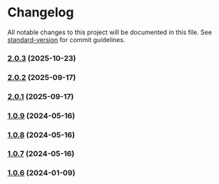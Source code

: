 # Changelog

All notable changes to this project will be documented in this file. See [standard-version](https://github.com/conventional-changelog/standard-version) for commit guidelines.

### [2.0.3](https://github.com/hbxcontrols/sync-codes/compare/v2.0.2...v2.0.3) (2025-10-23)

### [2.0.2](https://github.com/hbxcontrols/sync-codes/compare/v2.0.1...v2.0.2) (2025-09-17)

### [2.0.1](https://github.com/hbxcontrols/sync-codes/compare/v1.0.9...v2.0.1) (2025-09-17)

### [1.0.9](https://github.com/hbxcontrols/sync-codes/compare/v1.0.8...v1.0.9) (2024-05-16)

### [1.0.8](https://github.com/hbxcontrols/sync-codes/compare/v1.0.7...v1.0.8) (2024-05-16)

### [1.0.7](https://github.com/hbxcontrols/sync-codes/compare/v1.0.6...v1.0.7) (2024-05-16)

### [1.0.6](https://github.com/hbxcontrols/sync-codes/compare/v1.0.5...v1.0.6) (2024-01-09)
